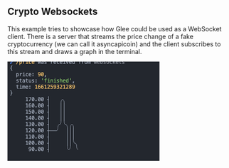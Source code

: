 ## Crypto Websockets 
This example tries to showcase how Glee could be used as a WebSocket client. There is a server that streams the price change of a fake cryptocurrency (we can call it asyncapicoin) and the client subscribes to this stream and draws a graph in the terminal. 

<img src="./graph.png">